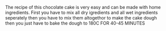 The recipe of this chocolate cake is very easy and can be made with home ingredients.
First you have to mix all dry igredients and all wet ingredients seperately then you have to mix them altogethor to make the cake dough then you just have to bake the dough to 180C FOR 40-45 MINUTES 